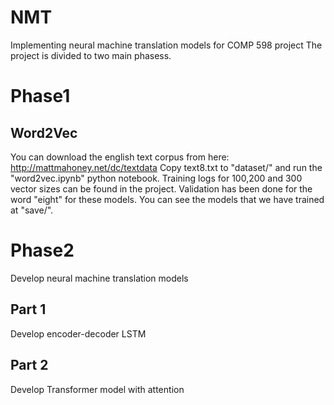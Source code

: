 # NMT

Implementing neural machine translation models for COMP 598 project
The project is divided to two main phasess.

# Phase1

## Word2Vec
You can download the english text corpus from here: http://mattmahoney.net/dc/textdata
Copy text8.txt to "dataset/" and run the "word2vec.ipynb" python notebook.
Training logs for 100,200 and 300 vector sizes can be found in the project.
Validation has been done for the word "eight" for these models.
You can see the models that we have trained at "save/".

# Phase2
Develop neural machine translation models

## Part 1
Develop encoder-decoder LSTM

## Part 2
Develop Transformer model with attention
